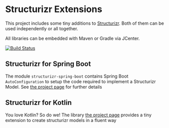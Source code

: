# Structurizr Extensions

This project includes some tiny additions to [Structurizr](https://structurizr.com/). Both of them can be used independently
or all together.

All libraries can be embedded with Maven or Gradle via JCenter.

[![Build Status](https://travis-ci.org/Catalysts/structurizr-extensions.svg?branch=master)](https://travis-ci.org/Catalysts/structurizr-extensions)


## Structurizr for Spring Boot


The module `structurizr-spring-boot` contains Spring Boot `AutoConfiguration` to setup the code required to implement
a Structurizr Model. See [the project page](https://github.com/Catalysts/structurizr-extensions/tree/master/structurizr-spring-boot) for further details


## Structurizr for Kotlin

You love Kotlin? So do we! The library [the project page](https://github.com/Catalysts/structurizr-extensions/tree/master/structurizr-kotlin) provides
a tiny extension to create structurizr models in a fluent way